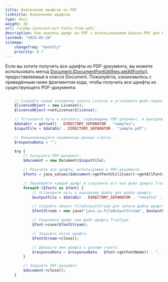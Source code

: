 ```yaml
---
title: Извлечение шрифтов из PDF
linktitle: Извлечение шрифтов
type: docs
weight: 30
url: ru/php-java/extract-fonts-from-pdf/
description: Как извлечь шрифт из PDF с использованием Aspose.PDF для PHP
lastmod: "2024-05-20"
sitemap:
    changefreq: "monthly"
    priority: 0.7
---
```


Если вы хотите получить все шрифты из PDF-документа, вы можете использовать метод [Document.IDocumentFontUtilities.getAllFonts()](https://reference.aspose.com/pdf/java/com.aspose.pdf/document/#getFontUtilities--), предоставляемый в классе Document.
Пожалуйста, ознакомьтесь с приведённым ниже фрагментом кода, чтобы получить все шрифты из существующего PDF-документа:

```php

    // Создайте новый экземпляр класса License и установите файл лицензии.
    $licenceObject = new License();
    $licenceObject->setLicense($license);

    // Установите путь к каталогу, содержащему PDF-документ, и выходному каталогу для извлечённых шрифтов.
    $dataDir = getcwd() . DIRECTORY_SEPARATOR . "samples";
    $inputFile = $dataDir . DIRECTORY_SEPARATOR . "sample.pdf";

    // Инициализируйте переменную данных ответа.
    $responseData = "";

    try {
        // Загрузите PDF-документ.
        $document = new Document($inputFile);

        // Получите все шрифты, используемые в PDF-документе.
        $fonts = java_values($document->getFontUtilities()->getAllFonts());

        // Переберите каждый шрифт и сохраните его как файл шрифта TrueType.
        foreach ($fonts as $font) {
            // Установите путь к выходному файлу для файла шрифта.
            $outputFile = $dataDir . DIRECTORY_SEPARATOR . "results" . DIRECTORY_SEPARATOR . $font->getFontName() . ".ttf";

            // Создайте объект FileOutputStream для записи файла шрифта.
            $fontStream = new java("java.io.FileOutputStream", $outputFile);

            // Сохраните шрифт как файл шрифта TrueType.
            $font->save($fontStream);

            // Закройте поток шрифта.
            $fontStream->close();

            // Добавьте имя шрифта к данным ответа.
            $responseData = $responseData . $font->getFontName() . ", ";
        }

        // Закройте PDF-документ.
        $document->close();
    }
```